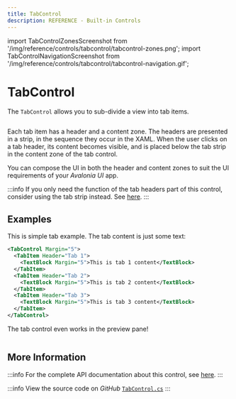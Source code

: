 ```yaml
---
title: TabControl
description: REFERENCE - Built-in Controls
---
```


import TabControlZonesScreenshot from '/img/reference/controls/tabcontrol/tabcontrol-zones.png';
import TabControlNavigationScreenshot from '/img/reference/controls/tabcontrol/tabcontrol-navigation.gif';

# TabControl

The `TabControl` allows you to sub-divide a view into tab items.

<img src={TabControlZonesScreenshot} alt="" />

Each tab item has a header and a content zone. The headers are presented in a strip, in the sequence they occur in the XAML. When the user clicks on a tab header, its content becomes visible, and is placed below the tab strip in the content zone of the tab control.

You can compose the UI in both the header and content zones to suit the UI requirements of your _Avalonia UI_ app.

:::info
If you only need the function of the tab headers part of this control, consider using the tab strip instead. See [here](./tabstrip.md).
:::

## Examples

This is simple tab example. The tab content is just some text: 

```xml
<TabControl Margin="5">
  <TabItem Header="Tab 1">
    <TextBlock Margin="5">This is tab 1 content</TextBlock>
  </TabItem>
  <TabItem Header="Tab 2">
    <TextBlock Margin="5">This is tab 2 content</TextBlock>
  </TabItem>
  <TabItem Header="Tab 3">
    <TextBlock Margin="5">This is tab 3 content</TextBlock>
  </TabItem>
</TabControl>
```

The tab control even works in the preview pane!

<img src={TabControlNavigationScreenshot} alt="" />

## More Information

:::info
For the complete API documentation about this control, see [here](https://api-docs.avaloniaui.net/docs/T_Avalonia_Controls_TabControl).
:::

:::info
View the source code on _GitHub_ [`TabControl.cs`](https://github.com/AvaloniaUI/Avalonia/blob/master/src/Avalonia.Controls/TabControl.cs)
:::
